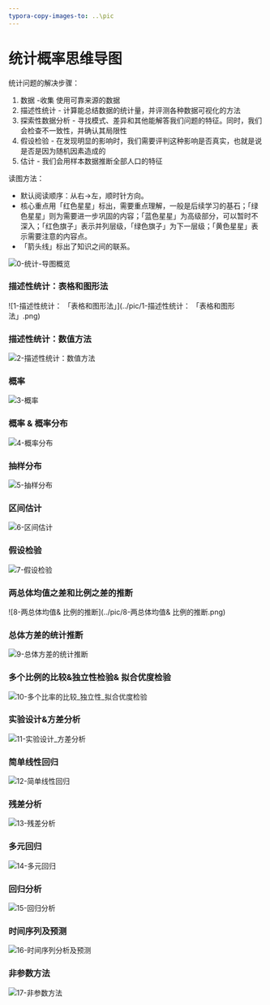```yaml
---
typora-copy-images-to: ..\pic
---
```


# 统计概率思维导图

统计问题的解决步骤：

1. 数据 -收集 使用可靠来源的数据
2. 描述性统计 - 计算能总结数据的统计量，并评测各种数据可视化的方法
3. 探索性数据分析 - 寻找模式、差异和其他能解答我们问题的特征。同时，我们会检查不一致性，并确认其局限性
4. 假设检验 - 在发现明显的影响时，我们需要评判这种影响是否真实，也就是说是否是因为随机因素造成的
5. 估计 - 我们会用样本数据推断全部人口的特征



读图方法：

- 默认阅读顺序：从右→左，顺时针方向。
- 核心重点用「红色星星」标出，需要重点理解，一般是后续学习的基石；「绿色星星」则为需要进一步巩固的内容；「蓝色星星」为高级部分，可以暂时不深入；「红色旗子」表示并列层级，「绿色旗子」为下一层级；「黄色星星」表示需要注意的内容点。
- 「箭头线」标出了知识之间的联系。

![0-统计-导图概览](../pic/0-统计-导图概览.png)

### 描述性统计：表格和图形法

![1-描述性统计： 「表格和图形法」](../pic/1-描述性统计： 「表格和图形法」.png)

### 描述性统计：数值方法

![2-描述性统计：数值方法](../pic/2-描述性统计：数值方法.png)

### 概率

![3-概率](../pic/3-概率.png)

### 概率 & 概率分布

![4-概率分布](../pic/4-概率分布.png)

### 抽样分布

![5-抽样分布](../pic/5-抽样分布.png)

### 区间估计

![6-区间估计](../pic/6-区间估计.png)

### 假设检验

![7-假设检验](../pic/7-假设检验.png)

### 两总体均值之差和比例之差的推断

![8-两总体均值& 比例的推断](../pic/8-两总体均值& 比例的推断.png)

### 总体方差的统计推断

![9-总体方差的统计推断](../pic/9-总体方差的统计推断.png)

### 多个比例的比较&独立性检验& 拟合优度检验

![10-多个比率的比较_独立性_拟合优度检验](../pic/10-多个比率的比较_独立性_拟合优度检验.png)

### 实验设计&方差分析

![11-实验设计_方差分析](../pic/11-实验设计_方差分析.png)

### 简单线性回归

![12-简单线性回归](../pic/12-简单线性回归.png)

### 残差分析

![13-残差分析](../pic/13-残差分析.png)

### 多元回归

![14-多元回归](../pic/14-多元回归.png)

### 回归分析

![15-回归分析](../pic/15-回归分析.png)

### 时间序列及预测

![16-时间序列分析及预测](../pic/16-时间序列分析及预测.png)

### 非参数方法

![17-非参数方法](../pic/17-非参数方法.png)